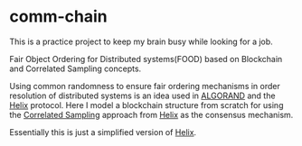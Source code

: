 # comm-chain
This is a practice project to keep my brain busy while looking for a job.

Fair Object Ordering for Distributed systems(FOOD) based on Blockchain and Correlated Sampling concepts.

Using common randomness to ensure fair ordering mechanisms in order resolution of distributed systems is an idea used in [ALGORAND](https://www.algorand.com/) and the [Helix](https://www.orbs.com/) protocol.
Here I model a blockchain structure from scratch for using the [Correlated Sampling](https://arxiv.org/abs/1612.01041) approach from [Helix](https://www.orbs.com/) as the consensus mechanism.

Essentially this is just a simplified version of [Helix](https://www.orbs.com/).